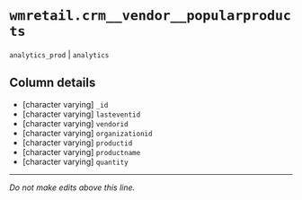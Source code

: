# `wmretail.crm__vendor__popularproducts`
`analytics_prod` | `analytics`

## Column details
* [character varying] `_id`
* [character varying] `lasteventid`
* [character varying] `vendorid`
* [character varying] `organizationid`
* [character varying] `productid`
* [character varying] `productname`
* [character varying] `quantity`

-------------------------------------------------------------------------------
*Do not make edits above this line.*
